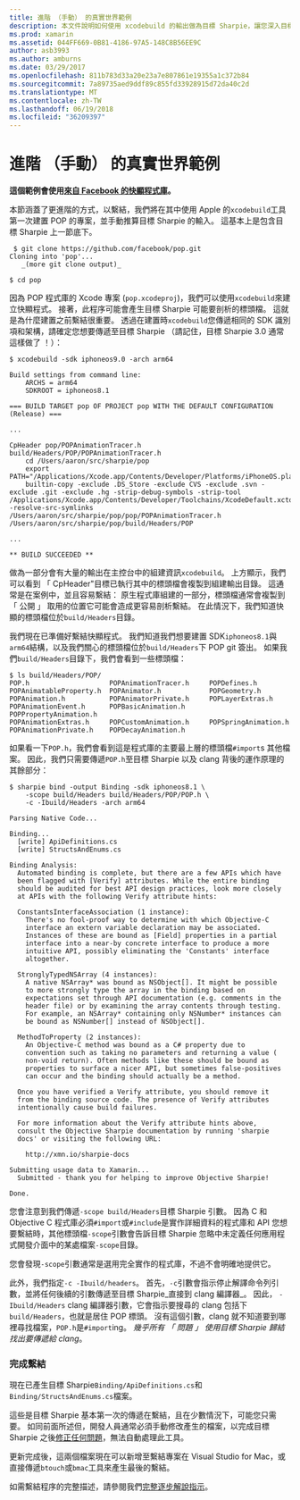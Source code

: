 ```yaml
---
title: 進階 （手動） 的真實世界範例
description: 本文件說明如何使用 xcodebuild 的輸出做為目標 Sharpie，讓您深入目標 Sharpie 沒有實際上的輸入。
ms.prod: xamarin
ms.assetid: 044FF669-0B81-4186-97A5-148C8B56EE9C
author: asb3993
ms.author: amburns
ms.date: 03/29/2017
ms.openlocfilehash: 811b783d33a20e23a7e807861e19355a1c372b84
ms.sourcegitcommit: 7a89735aed9ddf89c855fd33928915d72da40c2d
ms.translationtype: MT
ms.contentlocale: zh-TW
ms.lasthandoff: 06/19/2018
ms.locfileid: "36209397"
---
```

# <a name="advanced-manual-real-world-example"></a>進階 （手動） 的真實世界範例

**這個範例會使用[來自 Facebook 的快顯程式庫](https://github.com/facebook/pop)。**

本節涵蓋了更進階的方式，以繫結，我們將在其中使用 Apple 的`xcodebuild`工具第一次建置 POP 的專案，並手動推算目標 Sharpie 的輸入。 這基本上是包含目標 Sharpie 上一節底下。

```
 $ git clone https://github.com/facebook/pop.git
Cloning into 'pop'...
   _(more git clone output)_

$ cd pop
```

因為 POP 程式庫的 Xcode 專案 (`pop.xcodeproj`)，我們可以使用`xcodebuild`來建立快顯程式。 接著，此程序可能會產生目標 Sharpie 可能要剖析的標頭檔。 這就是為什麼建置之前繫結很重要。 透過在建置時`xcodebuild`您傳遞相同的 SDK 識別項和架構，請確定您想要傳遞至目標 Sharpie （請記住，目標 Sharpie 3.0 通常這樣做了 ！）：

```
$ xcodebuild -sdk iphoneos9.0 -arch arm64

Build settings from command line:
    ARCHS = arm64
    SDKROOT = iphoneos8.1
 
=== BUILD TARGET pop OF PROJECT pop WITH THE DEFAULT CONFIGURATION (Release) ===
 
...
 
CpHeader pop/POPAnimationTracer.h build/Headers/POP/POPAnimationTracer.h
    cd /Users/aaron/src/sharpie/pop
    export PATH="/Applications/Xcode.app/Contents/Developer/Platforms/iPhoneOS.platform/Developer/usr/bin:/Applications/Xcode.app/Contents/Developer/usr/bin:/Users/aaron/bin::/usr/local/bin:/usr/bin:/bin:/usr/sbin:/sbin:/opt/X11/bin:/usr/local/git/bin:/Users/aaron/.rvm/bin"
    builtin-copy -exclude .DS_Store -exclude CVS -exclude .svn -exclude .git -exclude .hg -strip-debug-symbols -strip-tool /Applications/Xcode.app/Contents/Developer/Toolchains/XcodeDefault.xctoolchain/usr/bin/strip -resolve-src-symlinks /Users/aaron/src/sharpie/pop/pop/POPAnimationTracer.h /Users/aaron/src/sharpie/pop/build/Headers/POP
 
...
 
** BUILD SUCCEEDED **
```

做為一部分會有大量的輸出在主控台中的組建資訊`xcodebuild`。 上方顯示，我們可以看到 「 CpHeader"目標已執行其中的標頭檔會複製到組建輸出目錄。 這通常是在案例中，並且容易繫結： 原生程式庫組建的一部分，標頭檔通常會複製到 「 公開 」 取用的位置它可能會造成更容易剖析繫結。 在此情況下，我們知道快顯的標頭檔位於`build/Headers`目錄。

我們現在已準備好繫結快顯程式。 我們知道我們想要建置 SDK`iphoneos8.1`與`arm64`結構，以及我們關心的標頭檔位於`build/Headers`下 POP git 簽出。 如果我們`build/Headers`目錄下，我們會看到一些標頭檔：

```
$ ls build/Headers/POP/
POP.h                    POPAnimationTracer.h     POPDefines.h
POPAnimatableProperty.h  POPAnimator.h            POPGeometry.h
POPAnimation.h           POPAnimatorPrivate.h     POPLayerExtras.h
POPAnimationEvent.h      POPBasicAnimation.h      POPPropertyAnimation.h
POPAnimationExtras.h     POPCustomAnimation.h     POPSpringAnimation.h
POPAnimationPrivate.h    POPDecayAnimation.h
```

如果看一下`POP.h`，我們會看到這是程式庫的主要最上層的標頭檔`#import`s 其他檔案。 因此，我們只需要傳遞`POP.h`至目標 Sharpie 以及 clang 背後的運作原理的其餘部分：

```
$ sharpie bind -output Binding -sdk iphoneos8.1 \
    -scope build/Headers build/Headers/POP/POP.h \
    -c -Ibuild/Headers -arch arm64

Parsing Native Code...

Binding...
  [write] ApiDefinitions.cs
  [write] StructsAndEnums.cs

Binding Analysis:
  Automated binding is complete, but there are a few APIs which have
  been flagged with [Verify] attributes. While the entire binding
  should be audited for best API design practices, look more closely
  at APIs with the following Verify attribute hints:

  ConstantsInterfaceAssociation (1 instance):
    There's no fool-proof way to determine with which Objective-C
    interface an extern variable declaration may be associated.
    Instances of these are bound as [Field] properties in a partial
    interface into a near-by concrete interface to produce a more
    intuitive API, possibly eliminating the 'Constants' interface
    altogether.

  StronglyTypedNSArray (4 instances):
    A native NSArray* was bound as NSObject[]. It might be possible
    to more strongly type the array in the binding based on
    expectations set through API documentation (e.g. comments in the
    header file) or by examining the array contents through testing.
    For example, an NSArray* containing only NSNumber* instances can
    be bound as NSNumber[] instead of NSObject[].

  MethodToProperty (2 instances):
    An Objective-C method was bound as a C# property due to
    convention such as taking no parameters and returning a value (
    non-void return). Often methods like these should be bound as
    properties to surface a nicer API, but sometimes false-positives
    can occur and the binding should actually be a method.

  Once you have verified a Verify attribute, you should remove it
  from the binding source code. The presence of Verify attributes
  intentionally cause build failures.

  For more information about the Verify attribute hints above,
  consult the Objective Sharpie documentation by running 'sharpie
  docs' or visiting the following URL:

    http://xmn.io/sharpie-docs

Submitting usage data to Xamarin...
  Submitted - thank you for helping to improve Objective Sharpie!

Done.
```

您會注意到我們傳遞`-scope build/Headers`目標 Sharpie 引數。 因為 C 和 Objective C 程式庫必須`#import`或`#include`是實作詳細資料的程式庫和 API 您想要繫結時，其他標頭檔`-scope`引數會告訴目標 Sharpie 忽略中未定義任何應用程式開發介面中的某處檔案`-scope`目錄。

您會發現`-scope`引數通常是選用完全實作的程式庫，不過不會明確地提供它。

此外，我們指定`-c -Ibuild/headers`。 首先，`-c`引數會指示停止解譯命令列引數，並將任何後續的引數傳遞至目標 Sharpie_直接到 clang 編譯器_。 因此， `-Ibuild/Headers` clang 編譯器引數，它會指示要搜尋的 clang 包括下`build/Headers`，也就是居住 POP 標頭。 沒有這個引數，clang 就不知道要到哪裡尋找檔案，`POP.h`是`#import`ing。 _幾乎所有 「 問題 」 使用目標 Sharpie 歸結找出要傳遞給 clang_。

### <a name="completing-the-binding"></a>完成繫結

現在已產生目標 Sharpie`Binding/ApiDefinitions.cs`和`Binding/StructsAndEnums.cs`檔案。

這些是目標 Sharpie 基本第一次的傳遞在繫結，且在少數情況下，可能您只需要。 如同前面所述但，開發人員通常必須手動修改產生的檔案，以完成目標 Sharpie 之後[修正任何問題](~/cross-platform/macios/binding/objective-sharpie/platform/apidefinitions-structsandenums.md)，無法自動處理此工具。

更新完成後，這兩個檔案現在可以新增至繫結專案在 Visual Studio for Mac，或直接傳遞`btouch`或`bmac`工具來產生最後的繫結。

如需繫結程序的完整描述，請參閱我們[完整逐步解說指示](~/ios/platform/binding-objective-c/walkthrough.md)。


